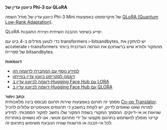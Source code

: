 <!--
CO_OP_TRANSLATOR_METADATA:
{
  "original_hash": "54b6b824568d4decb574b9e117c4f5f7",
  "translation_date": "2025-07-17T08:19:42+00:00",
  "source_file": "md/03.FineTuning/FineTuning_Qlora.md",
  "language_code": "he"
}
-->
**כיוונון עדין של Phi-3 עם QLoRA**

כיוונון עדין של מודל השפה Phi-3 Mini של מיקרוסופט באמצעות [QLoRA (Quantum Low-Rank Adaptation)](https://github.com/artidoro/qlora).

QLoRA יסייע בשיפור ההבנה השיחית ויצירת התגובות.

כדי לטעון מודלים ב-4 ביט עם transformers ו-bitsandbytes, יש להתקין את accelerate ו-transformers מהמקור ולוודא שיש ברשותכם את הגרסה העדכנית ביותר של ספריית bitsandbytes.

**דוגמאות**
- [למידע נוסף עם המחברת לדוגמה הזו](../../../../code/03.Finetuning/Phi_3_Inference_Finetuning.ipynb)
- [דוגמה לסקריפט כיוונון עדין בפייתון](../../../../code/03.Finetuning/FineTrainingScript.py)
- [דוגמה לכיוונון עדין ב-Hugging Face Hub עם LORA](../../../../code/03.Finetuning/Phi-3-finetune-lora-python.ipynb)
- [דוגמה לכיוונון עדין ב-Hugging Face Hub עם QLORA](../../../../code/03.Finetuning/Phi-3-finetune-qlora-python.ipynb)

**כתב ויתור**:  
מסמך זה תורגם באמצעות שירות תרגום מבוסס בינה מלאכותית [Co-op Translator](https://github.com/Azure/co-op-translator). למרות שאנו שואפים לדיוק, יש לקחת בחשבון כי תרגומים אוטומטיים עלולים להכיל שגיאות או אי-דיוקים. המסמך המקורי בשפת המקור שלו נחשב למקור הסמכותי. למידע קריטי מומלץ להשתמש בתרגום מקצועי על ידי מתרגם אנושי. אנו לא נושאים באחריות לכל אי-הבנה או פרשנות שגויה הנובעת משימוש בתרגום זה.